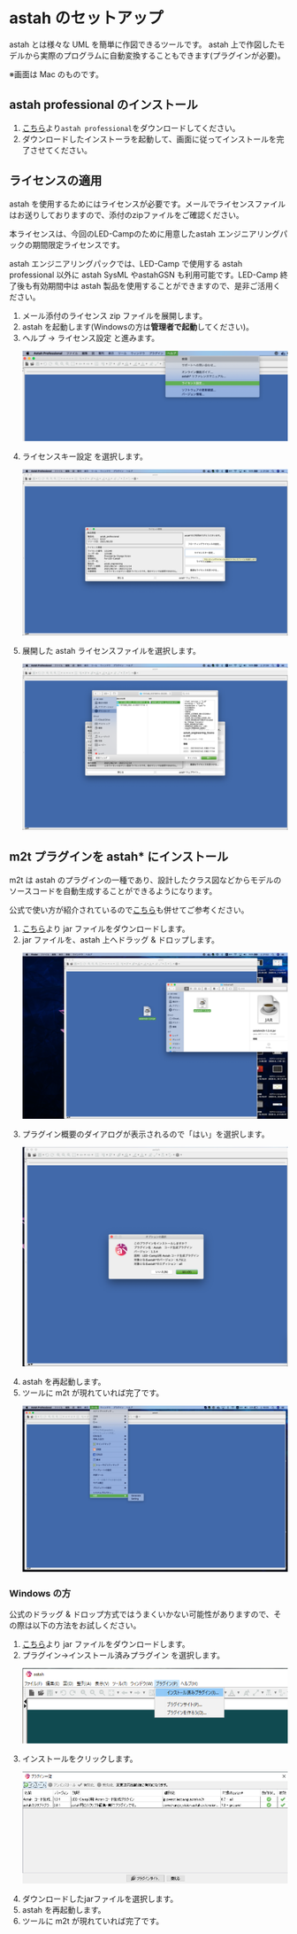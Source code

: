 # astah のセットアップ
astah とは様々な UML を簡単に作図できるツールです。
astah 上で作図したモデルから実際のプログラムに自動変換することもできます(プラグインが必要)。

※画面は Mac のものです。

## astah professional のインストール
1. [こちら](https://astah.change-vision.com/ja/download.html#professional)より`astah professional`をダウンロードしてください。
2. ダウンロードしたインストーラを起動して、画面に従ってインストールを完了させてください。

## ライセンスの適用
astah を使用するためにはライセンスが必要です。メールでライセンスファイルはお送りしておりますので、添付のzipファイルをご確認ください。

本ライセンスは、今回のLED-Campのために用意したastah エンジニアリングパックの期間限定ライセンスです。

astah エンジニアリングパックでは、LED-Camp で使用する astah professional 以外に astah SysML やastahGSN も利用可能です。LED-Camp 終了後も有効期間中は astah 製品を使用することができますので、是非ご活用ください。

1. メール添付のライセンス zip ファイルを展開します。
2. astah を起動します(Windowsの方は**管理者で起動**してください)。
3. ヘルプ -> ライセンス設定 と進みます。
    <p><img src="./imgs/config_license.png"/></p>
4. ライセンスキー設定 を選択します。
    <p><img src="./imgs/license_key.png"/></p>
5. 展開した astah ライセンスファイルを選択します。
    <p><img src="./imgs/choose_license.png"/></p>

## m2t プラグインを astah* にインストール
m2t は astah のプラグインの一種であり、設計したクラス図などからモデルのソースコードを自動生成することができるようになります。

公式で使い方が紹介されているので[こちら](https://astah.change-vision.com/ja/feature/astahm2t.md-plugin.html)も併せてご参考ください。

1. [こちら](https://astah.change-vision.com/plugins/astahm2t/1.3.4.html)より jar ファイルをダウンロードします。
2. jar ファイルを、astah 上へドラッグ & ドロップします。
    <p><img src="./imgs/drag_jar.png"/></p>
3. プラグイン概要のダイアログが表示されるので「はい」を選択します。
    <p><img src="./imgs/drop_jar.png"/></p>
4. astah を再起動します。
5. ツールに m2t が現れていれば完了です。
    <p><img src="./imgs/m2t_installed.png"/></p>

### Windows の方
公式のドラッグ & ドロップ方式ではうまくいかない可能性がありますので、その際は以下の方法をお試しください。

1. [こちら](https://astah.change-vision.com/plugins/astahm2t/1.3.4.html)より jar ファイルをダウンロードします。
2. プラグイン->インストール済みプラグイン を選択します。
    <p><img src="./imgs/plugin.png"/></p>
3. インストールをクリックします。
    <p><img src="./imgs/install_plugin.png"/></p>
4. ダウンロードしたjarファイルを選択します。
5. astah を再起動します。
6. ツールに m2t が現れていれば完了です。

